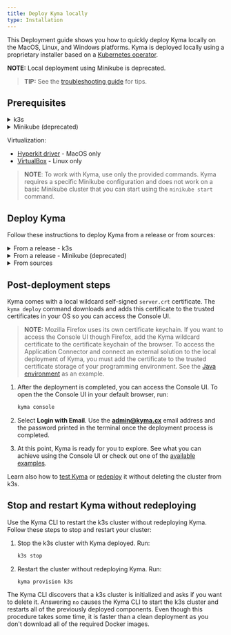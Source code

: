 ```yaml
---
title: Deploy Kyma locally
type: Installation
---
```


This Deployment guide shows you how to quickly deploy Kyma locally on the MacOS, Linux, and Windows platforms. Kyma is deployed locally using a proprietary installer based on a [Kubernetes operator](https://coreos.com/operators/).

**NOTE:** Local deployment using Minikube is deprecated.

>**TIP:** See the [troubleshooting guide](#troubleshooting-overview) for tips.

## Prerequisites

<div tabs name="prerequisites" group="deploy-kyma-locally">
  <details>
  <summary label="k3s">
  k3s
  </summary>

- [Kyma CLI](https://github.com/kyma-project/cli)
- [Docker](https://www.docker.com/get-started)
- [k3s](https://k3s.io/) 

</details>
  <details>
  <summary label="minikube-deprecated">
  Minikube (deprecated)
  </summary>

- [Kyma CLI](https://github.com/kyma-project/cli)
- [Docker](https://www.docker.com/get-started)
- [Minikube](https://github.com/kubernetes/minikube) 1.12.2

</details>

Virtualization:

- [Hyperkit driver](https://minikube.sigs.k8s.io/docs/reference/drivers/hyperkit/) - MacOS only
- [VirtualBox](https://www.virtualbox.org/) - Linux only

> **NOTE**: To work with Kyma, use only the provided commands. Kyma requires a specific Minikube configuration and does not work on a basic Minikube cluster that you can start using the `minikube start` command.

## Deploy Kyma

Follow these instructions to deploy Kyma from a release or from sources:

<div tabs name="deploy-kyma" group="deploy-kyma-locally">
  <details>
  <summary label="from-a-release-k3s">
  From a release - k3s
  </summary>

  1. Provision a Kubernetes cluster on k3s. Run:

     ```bash
     kyma provision k3s
     ```

  2. Deploy the latest Kyma release on k3s:
     ```bash
     kyma deploy
     ```

     >**NOTE:** If you want to deploy a specific release version, go to the [GitHub releases page](https://github.com/kyma-project/kyma/releases) to find out more about available releases. Use the release version as a parameter when calling `kyma deploy --source {KYMA_RELEASE}`.

  </details>
  <details>
  <summary label="from-a-release-minikube">
  From a release - Minikube (deprecated)
  </summary>

  1. Provision a Kubernetes cluster on Minikube. Run:

     ```bash
     kyma provision minikube
     ```

  2. Deploy the latest Kyma release on Minikube:
     ```bash
     kyma deploy
     ```

     >**NOTE:** If you want to deploy a specific release version, go to the [GitHub releases page](https://github.com/kyma-project/kyma/releases) to find out more about available releases. Use the release version as a parameter when calling `kyma deploy --source {KYMA_RELEASE}`.

  </details>
  <details>
  <summary label="from-sources">
  From sources
  </summary>

  1. Open a terminal window and navigate to a space in which you want to store local Kyma sources.

  2. Clone the `Kyma` repository using HTTPS. Run:

     ```bash
     git clone https://github.com/kyma-project/kyma.git
     ```

  3. Provision a Kubernetes cluster on k3s. Run:

     ```bash
     kyma provision k3s
     ```

  4. Deploy Kyma from sources. Run:

     ```bash
     kyma deploy --source local
     ```
     >**NOTE:** By default, the deployment uses sources located under your [GOPATH](https://github.com/golang/go/wiki/GOPATH). If you want to use a specific source folder, use it as a parameter when calling `kyma deploy --source local --src-path {YOUR_KYMA_SOURCE_PATH}`.

   </details>
</div>

## Post-deployment steps

Kyma comes with a local wildcard self-signed `server.crt` certificate. The `kyma deploy` command downloads and adds this certificate to the trusted certificates in your OS so you can access the Console UI.

>**NOTE:** Mozilla Firefox uses its own certificate keychain. If you want to access the Console UI though Firefox, add the Kyma wildcard certificate to the certificate keychain of the browser. To access the Application Connector and connect an external solution to the local deployment of Kyma, you must add the certificate to the trusted certificate storage of your programming environment. See the [Java environment](/components/application-connector#details-access-the-application-connector-on-a-local-kyma-deployment) as an example.

1. After the deployment is completed, you can access the Console UI. To open the the Console UI in your default browser, run:

   ```bash
   kyma console
   ```

2. Select **Login with Email**. Use the **admin@kyma.cx** email address and the password printed in the terminal once the deployment process is completed.

3. At this point, Kyma is ready for you to explore. See what you can achieve using the Console UI or check out one of the [available examples](https://github.com/kyma-project/examples).

Learn also how to [test Kyma](#details-testing-kyma) or [redeploy](#installation-reinstall-kyma) it without deleting the cluster from k3s.

## Stop and restart Kyma without redeploying

Use the Kyma CLI to restart the k3s cluster without redeploying Kyma. Follow these steps to stop and restart your cluster:

1. Stop the k3s cluster with Kyma deployed. Run:

   ```bash
   k3s stop
   ```

2. Restart the cluster without redeploying Kyma. Run:

   ```bash
   kyma provision k3s
   ```

The Kyma CLI discovers that a k3s cluster is initialized and asks if you want to delete it. Answering `no` causes the Kyma CLI to start the k3s cluster and restarts all of the previously deployed components. Even though this procedure takes some time, it is faster than a clean deployment as you don't download all of the required Docker images.
